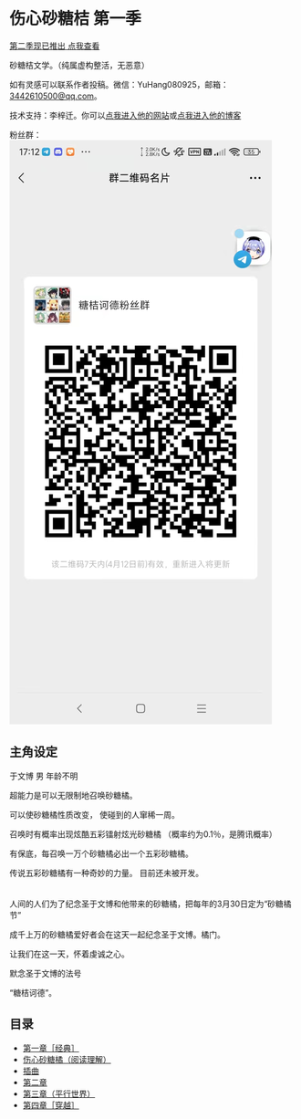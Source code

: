 # 伤心砂糖桔 第一季

[第二季现已推出 点我查看](/season2/)

砂糖桔文学。（纯属虚构整活，无恶意）

如有灵感可以联系作者投稿。微信：YuHang080925，邮箱：3442610500@qq.com。

技术支持：李梓迁。你可以[点我进入他的网站](https://liziqian.net)或[点我进入他的博客](https://blog.liziqian.net)

粉丝群：![二维码](/groupqr.jpg)

## 主角设定

于文博 男 年龄不明

超能力是可以无限制地召唤砂糖橘。

可以使砂糖橘性质改变，
使碰到的人窜稀一周。

召唤时有概率出现炫酷五彩镭射炫光砂糖橘
（概率约为0.1％，是腾讯概率）

有保底，每召唤一万个砂糖橘必出一个五彩砂糖橘。

传说五彩砂糖橘有一种奇妙的力量。
目前还未被开发。
<br><br><br>
人间的人们为了纪念圣于文博和他带来的砂糖橘，把每年的3月30日定为“砂糖橘节”

成千上万的砂糖橘爱好者会在这天一起纪念圣于文博。橘门。

让我们在这一天，怀着虔诚之心。

默念圣于文博的法号

“糖桔诃德”。

## 目录

- [第一章［经典］](/chapter1)
- [伤心砂糖橘（阅读理解）](/reading)
- [插曲](/chaqu)
- [第二章](/chapter2)
- [第三章（平行世界）](/chapter3)
- [第四章［穿越］](/chapter4)

